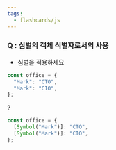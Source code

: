 ```yaml
---
tags:
  - flashcards/js
---
```

### Q : 심벌의 객체 식별자로서의 사용
- 심벌을 적용하세요
```js
const office = {
  "Mark": "CTO",
  "Mark": "CIO",
};
```
?
```js
const office = {
  [Symbol("Mark")]: "CTO",
  [Symbol("Mark")]: "CIO",
};
```